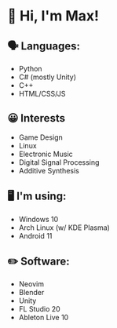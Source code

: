 # 👋 Hi, I'm Max!

## 🗣️ Languages:
- Python
- C# (mostly Unity)
- C++
- HTML/CSS/JS

## 😀 Interests
- Game Design
- Linux
- Electronic Music
- Digital Signal Processing
- Additive Synthesis

## 🖥️ I'm using:
- Windows 10
- Arch Linux (w/ KDE Plasma)
- Android 11

## ✏️ Software:
- Neovim
- Blender
- Unity
- FL Studio 20
- Ableton Live 10
